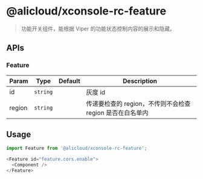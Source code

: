 # @alicloud/xconsole-rc-feature

> 功能开关组件，能根据 Viper 的功能状态控制内容的展示和隐藏。

## APIs

### Feature

| Param | Type | Default | Description |
|--------|------|---------|-------------|
|id|`string`||灰度 id|
|region|`string`||传递要检查的 region，不传则不会检查 region 是否在白名单内|

## Usage

```js
import Feature from '@alicloud/xconsole-rc-feature';

<Feature id="feature.cors.enable">
  <Component />
</Feature>
```

